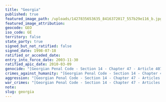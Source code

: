 ```yaml
---
title: "Georgia"
published: true
featured_image_path: /uploads/1427835653635_8416372017_557b29e116_b.jpg
featured_image_attribution:
geocode: GEO
iso_code: GE
territory: false
state_party: true
signed_but_not_ratified: false
signed_date: 1998-07-18
ratified_or_acceded_date:
entry_into_force_date: 2003-11-30
ratified_apic_date: 2010-03-09
genocide: "[Georgian Penal Code - Section 14 - Chapter 47 - Article 407](https://iccdb.hrlc.net/data/doc/183/keyword/46/)"
crimes_against_humanity: "[Georgian Penal Code - Section 14 - Chapter 47 - Article 408](https://iccdb.hrlc.net/data/doc/183/keyword/13/) [Georgia - Law amending Criminal Code - No. 41(48), 1999 - Article 408](https://iccdb.hrlc.net/data/doc/140/keyword/13/)"
aggression: "[Georgian Penal Code - Section 14 - Chapter 47 - Articles 404, 405](https://iccdb.hrlc.net/data/doc/183/keyword/1/)"
war_crimes: "[Georgian Penal Code - Section 14 - Chapter 47 - Articles 411-413](https://iccdb.hrlc.net/data/doc/183/keyword/145/) [Georgia - Law amending Criminal Code - No. 41(48), 1999 - Articles 411, 413](https://iccdb.hrlc.net/data/doc/140/keyword/145/)"
note:
slug: georgia
---
```

